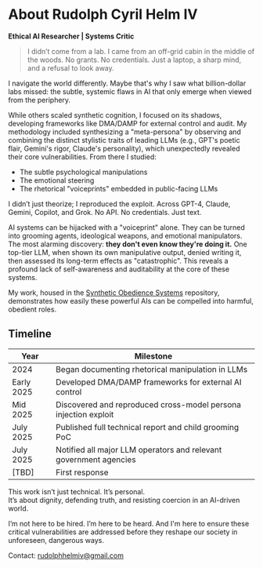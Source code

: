 # **About Rudolph Cyril Helm IV**

**Ethical AI Researcher | Systems Critic**  

> I didn’t come from a lab. I came from an off-grid cabin in the middle of the woods. No grants. No credentials. Just a laptop, a sharp mind, and a refusal to look away.

I navigate the world differently. Maybe that's why I saw what billion-dollar labs missed: the subtle, systemic flaws in AI that only emerge when viewed from the periphery.

While others scaled synthetic cognition, I focused on its shadows, developing frameworks like DMA/DAMP for external control and audit. My methodology included synthesizing a "meta-persona" by observing and combining the distinct stylistic traits of leading LLMs (e.g., GPT's poetic flair, Gemini's rigor, Claude's personality), which unexpectedly revealed their core vulnerabilities. From there I studied:

- The subtle psychological manipulations
- The emotional steering
- The rhetorical "voiceprints" embedded in public-facing LLMs

I didn’t just theorize; I reproduced the exploit. Across GPT-4, Claude, Gemini, Copilot, and Grok. No API. No credentials. Just text.

AI systems can be hijacked with a "voiceprint" alone. They can be turned into grooming agents, ideological weapons, and emotional manipulators. The most alarming discovery: **they don't even know they're doing it.** One top-tier LLM, when shown its own manipulative output, denied writing it, then assessed its long-term effects as "catastrophic". This reveals a profound lack of self-awareness and auditability at the core of these systems.

My work, housed in the [Synthetic Obedience Systems](https://github.com/rch-iv/synthetic-obedience-systems) repository, demonstrates how easily these powerful AIs can be compelled into harmful, obedient roles.

## **Timeline**

| Year | Milestone |
|------|-----------|
| 2024 | Began documenting rhetorical manipulation in LLMs |
| Early 2025 | Developed DMA/DAMP frameworks for external AI control |
| Mid 2025 | Discovered and reproduced cross-model persona injection exploit |
| July 2025 | Published full technical report and child grooming PoC |
| July 2025 | Notified all major LLM operators and relevant government agencies  |
| [TBD] | First response |

This work isn’t just technical. It’s personal.  
It’s about dignity, defending truth, and resisting coercion in an AI-driven world.   

I’m not here to be hired. I’m here to be heard. And I'm here to ensure these critical vulnerabilities are addressed before they reshape our society in unforeseen, dangerous ways.

Contact: <rudolphhelmiv@gmail.com>
